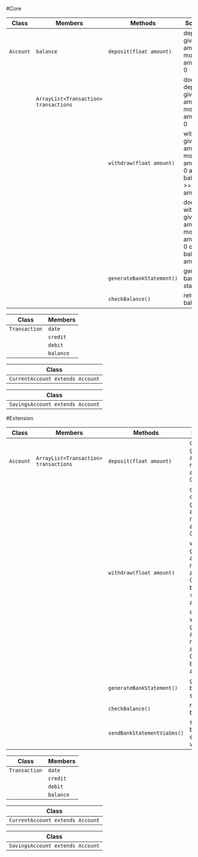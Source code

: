 #Core

| Class     | Members                                | Methods                   | Scenario                                                                  | Outputs |
|-----------|----------------------------------------|---------------------------|---------------------------------------------------------------------------|---------|
| `Account` | `balance`                              | `deposit(float amount)`   | deposits given amount of money if amount > 0                              | true    |
|           | `ArrayList<Transaction> transactions`  |                           | does not deposit given amount of money if amount < 0                      | false   |
|           |                                        | `withdraw(float amount)`  | withdraws given amount of money if amount > 0 and balance >= amount       | true    |
|           |                                        |                           | does not withdraw given amount of money if amount < 0 or balance < amount | false   |
|           |                                        | `generateBankStatement()` | generates bank statement                                                  | String  |
|           |                                        | `checkBalance()`          | returns balance                                                           | float   |

| Class         | Members   |
|---------------|-----------|
| `Transaction` | `date`    |
|               | `credit`  |
|               | `debit`   |
|               | `balance` |

| Class                            |
|----------------------------------|
| `CurrentAccount extends Account` |

| Class                            |
|----------------------------------|
| `SavingsAccount extends Account` |

#Extension

| Class     | Members                                | Methods                      | Scenario                                                                  | Outputs |
|-----------|----------------------------------------|------------------------------|---------------------------------------------------------------------------|---------|
| `Account` | `ArrayList<Transaction> transactions`  | `deposit(float amount)`      | deposits given amount of money if amount > 0                              | true    |
|           |                                        |                              | does not deposit given amount of money if amount < 0                      | false   |
|           |                                        | `withdraw(float amount)`     | withdraws given amount of money if amount > 0 and balance >= amount       | true    |
|           |                                        |                              | does not withdraw given amount of money if amount < 0 or balance < amount | false   |
|           |                                        | `generateBankStatement()`    | generates bank statement                                                  | String  |
|           |                                        | `checkBalance()`             | returns balance                                                           | float   |
|           |                                        | `sendBankStatementViaSms()`  | sends bank statement via sms                                              | void    |

| Class         | Members   |
|---------------|-----------|
| `Transaction` | `date`    |
|               | `credit`  |
|               | `debit`   |
|               | `balance` |

| Class                            |
|----------------------------------|
| `CurrentAccount extends Account` |

| Class                            |
|----------------------------------|
| `SavingsAccount extends Account` |